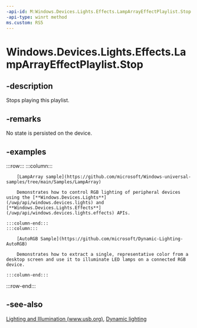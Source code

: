 ```yaml
---
-api-id: M:Windows.Devices.Lights.Effects.LampArrayEffectPlaylist.Stop
-api-type: winrt method
ms.custom: RS5
---
```


<!-- Method syntax.
public void LampArrayEffectPlaylist.Stop()
-->

# Windows.Devices.Lights.Effects.LampArrayEffectPlaylist.Stop

## -description
Stops playing this playlist.

## -remarks
No state is persisted on the device.

## -examples

:::row:::
    :::column:::

        [LampArray sample](https://github.com/microsoft/Windows-universal-samples/tree/main/Samples/LampArray)
        
        Demonstrates how to control RGB lighting of peripheral devices using the [**Windows.Devices.Lights**](/uwp/api/windows.devices.lights) and [**Windows.Devices.Lights.Effects**](/uwp/api/windows.devices.lights.effects) APIs.

    :::column-end:::
    :::column:::

        [AutoRGB Sample](https://github.com/microsoft/Dynamic-Lighting-AutoRGB)
        
        Demonstrates how to extract a single, representative color from a desktop screen and use it to illuminate LED lamps on a connected RGB device.
            
    :::column-end:::
:::row-end:::

## -see-also

[Lighting and Illumination (www.usb.org)](https://www.usb.org/sites/default/files/hutrr84_-_lighting_and_illumination_page.pdf), [Dynamic lighting](/windows/uwp/devices-sensors/lighting-dynamic-lamparray)



